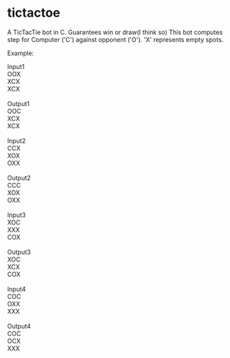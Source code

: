 tictactoe
=========

A TicTacTie bot in C. Guarantees win or draw(I think so)
This bot computes step for Computer ('C') against opponent ('O').
'X' represents empty spots.

Example:

<bold>Input1<br />
OOX<br />
XCX<br />
XCX<br />
<br />
Output1<br />
OOC<br />
XCX<br />
XCX<br />
<br />
Input2<br />
CCX<br />
XOX<br />
OXX<br />
<br />
Output2<br />
CCC<br />
XOX<br />
OXX<br />
<br />
Input3<br />
XOC<br />
XXX<br />
COX<br />
<br />
Output3<br />
XOC<br />
XCX<br />
COX<br />
<br />
Input4<br />
COC<br />
OXX<br />
XXX<br />
<br />
Output4<br />
COC<br />
OCX<br />
XXX<br />
<br />

